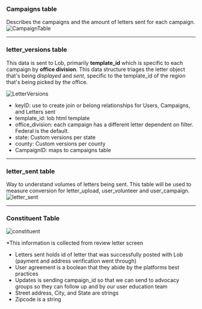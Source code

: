 ### Campaigns table
Describes the campaigns and the amount of letters sent for each campaign.
![CampaignTable](https://user-images.githubusercontent.com/66452376/142286849-cc5f817c-8503-4b76-93a0-3902b030f25e.png)

***

### letter_versions table
This data is sent to Lob, primarily **template_id** which is specific to each campaign by **office division**.
This data structure triages the letter object that's being _displayed_ and _sent_, specific to the template_id of the region that's being picked by the office.

​​![LetterVersions](https://user-images.githubusercontent.com/66452376/142286635-02c098db-fa85-4922-952b-0a21abc05a0e.png)

* keyID: use to create join or belong relationships for Users, Campaigns, and Letters sent
* template_id: lob html template
* office_division: each campaign has a different letter dependent on filter. Federal is the default.
* state: Custom versions per state
* county: Custom versions per county
* CampaignID: maps to campaigns table 

***

### letter_sent table
Way to understand volumes of letters being sent. This table will be used to measure conversion for letter_upload, user_volunteer and user_campaign. 
![letter_sent](https://user-images.githubusercontent.com/66452376/142287216-168da2ae-9bb6-48b7-a713-12f2ecc06ed8.png)

***

### Constituent Table
![constituent](https://user-images.githubusercontent.com/66452376/142287512-31914818-416b-4c14-b660-1c77abe39167.png)

*This information is collected from review letter screen
* Letters sent holds id of letter that was successfully posted with Lob (payment and address verification went through) 
* User agreement is a boolean that they abide by the platforms best practices 
* Updates is sending campaign_id so that we can send to advocacy groups so they can follow up and by our user education team 
* Street address, City, and State are strings
* Zipcode is a string




